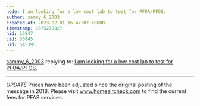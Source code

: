 ```yaml
---
node: I am looking for a low cost lab to test for PFOA/PFOS. 
author: sammy_6_2003
created_at: 2023-02-01 16:47:07 +0000
timestamp: 1675270027
nid: 16847
cid: 30845
uid: 545395
---
```




[sammy_6_2003](../profile/sammy_6_2003) replying to: [I am looking for a low cost lab to test for PFOA/PFOS. ](../notes/UpperPotomacRiverkeeper/08-03-2018/i-am-looking-for-a-low-cost-lab-to-test-for-pfoa-pfos)

----
*UPDATE*
Prices have been adjusted since the original posting of the message in 2018. Please visit www.homeaircheck.com to find the current fees for PFAS services. 